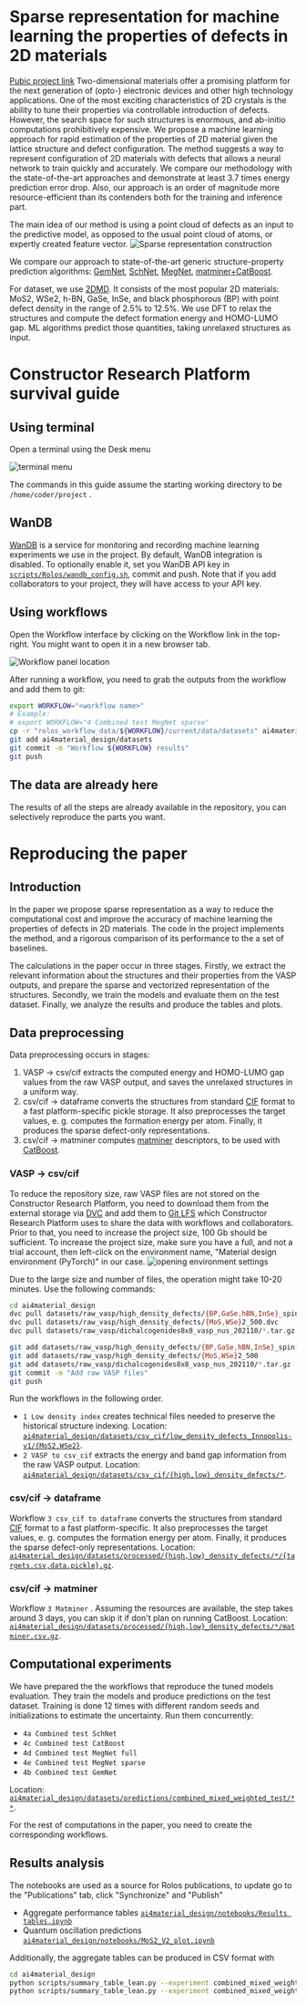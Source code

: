 # Sparse representation for machine learning the properties of defects in 2D materials
[Pubic project link](https://my.rolos.com/public/project/6c2567e07ce64037b6b6edd2895b27ee)
Two-dimensional materials offer a promising platform for the next generation of (opto-) electronic devices and other high technology applications. One of the most exciting characteristics of 2D crystals is the ability to tune their properties via controllable introduction of defects. However, the search space for such structures is enormous, and ab-initio computations prohibitively expensive. We propose a machine learning approach for rapid estimation of the properties of 2D material given the lattice structure and defect configuration. The method suggests a way to represent  configuration of 2D materials with defects that allows a neural network to train quickly and accurately. We compare our methodology with the state-of-the-art approaches and demonstrate at least 3.7 times energy prediction error drop. Also, our approach is an order of magnitude more resource-efficient than its contenders both for the training and inference part.

The main idea of our method is using a point cloud of defects as an input to the predictive model, as opposed to the usual point cloud of atoms, or expertly created feature vector.
![Sparse representation construction](./constructor_pics/sparse.png)

We compare our approach to state-of-the-art generic structure-property prediction algorithms: [GemNet](https://arxiv.org/abs/2106.08903), [SchNet](https://arxiv.org/abs/1706.08566), [MegNet](https://arxiv.org/abs/1812.05055), [matminer+CatBoost](https://github.com/hackingmaterials/matminer).

For dataset, we use [2DMD](https://www.nature.com/articles/s41699-023-00369-1). It consists of the most popular 2D materials: MoS2, WSe2, h-BN, GaSe, InSe, and black phosphorous (BP) with point defect density in the range of 2.5% to 12.5%. We use DFT to relax the structures and compute the defect formation energy and HOMO-LUMO gap. ML algorithms predict those quantities, taking unrelaxed structures as input.
# Constructor Research Platform survival guide
## Using terminal
Open a terminal using the Desk menu

![terminal menu](./constructor_pics/terminal.png)

The commands in this guide assume the starting working directory to be `/home/coder/project` .
## WanDB
[WanDB](https://wandb.ai/) is a service for monitoring and recording machine learning experiments we use in the project. By default, WanDB integration is disabled. To optionally enable it, set you WanDB API key in [`scripts/Rolos/wandb_config.sh`](../scripts/Rolos/wandb_config.sh), commit and push. Note that if you add collaborators to your project, they will have access to your API key.
## Using workflows
Open the Workflow interface by clicking on the Workflow link in the top-right. You might want to open it in a new browser tab.

![Workflow panel location](./constructor_pics/workflow.png)

After running a workflow, you need to grab the outputs from the workflow and add them to git:
```bash
export WORKFLOW="<workflow name>"
# Example:
# export WORKFLOW="4 Combined test MegNet sparse"
cp -r "rolos_workflow_data/${WORKFLOW}/current/data/datasets" ai4material_design/
git add ai4material_design/datasets
git commit -m "Workflow ${WORKFLOW} results"
git push
```
## The data are already here
The results of all the steps are already available in the repository, you can selectively reproduce the parts you want.
# Reproducing the paper
## Introduction
In the paper we propose sparse representation as a way to reduce the computational cost and improve the accuracy of machine learning the properties of defects in 2D materials. The code in the project implements the method, and a rigorous comparison of its performance to the a set of baselines.

The calculations in the paper occur in three stages. Firstly, we extract the relevant information about the structures and their properties from the VASP outputs, and prepare the sparse and vectorized representation of the structures. Secondly, we train the models and evaluate them on the test dataset. Finally, we analyze the results and produce the tables and plots.
## Data preprocessing
Data preprocessing occurs in stages:
1. VASP -> csv/cif extracts the computed energy and HOMO-LUMO gap values from the raw VASP output, and saves the unrelaxed structures in a uniform way.
2. csv/cif -> dataframe converts the structures from standard [CIF](https://www.iucr.org/resources/cif) format to a fast platform-specific pickle storage. It also preprocesses the target values, e. g. computes the formation energy per atom. Finally, it produces the sparse defect-only representations.
3. csv/cif -> matminer computes [matminer](https://github.com/hackingmaterials/matminer) descriptors, to be used with [CatBoost](https://catboost.ai/).
### VASP -> csv/cif
To reduce the repository size, raw VASP files are not stored on the Constructor Research Platform, you need to download them from the external storage via [DVC](https://dvc.org/) and add them to [Git LFS](https://git-lfs.com/) which Constructor Research Platform uses to share the data with workflows and collaborators. Prior to that, you need to increase the project size, 100 Gb should be sufficient.
To increase the project size, make sure you have a full, and not a trial account, then left-click on the environment name, "Material design environment (PyTorch)" in our case.
![opening environment settings](./constructor_pics/env_settings.png)

Due to the large size and number of files, the operation might take 10-20 minutes. Use the following commands:
```bash
cd ai4material_design
dvc pull datasets/raw_vasp/high_density_defects/{BP,GaSe,hBN,InSe}_spin*.dvc
dvc pull datasets/raw_vasp/high_density_defects/{MoS,WSe}2_500.dvc
dvc pull datasets/raw_vasp/dichalcogenides8x8_vasp_nus_202110/*.tar.gz.dvc

git add datasets/raw_vasp/high_density_defects/{BP,GaSe,hBN,InSe}_spin*
git add datasets/raw_vasp/high_density_defects/{MoS,WSe}2_500
git add datasets/raw_vasp/dichalcogenides8x8_vasp_nus_202110/*.tar.gz
git commit -m "Add raw VASP files"
git push
```
Run the workflows in the following order.
* `1 Low density index` creates technical files needed to preserve the historical structure indexing. Location: [`ai4material_design/datasets/csv_cif/low_density_defects_Innopolis-v1/{MoS2,WSe2}`](../datasets/csv_cif/low_density_defects_Innopolis-v1).
* `2 VASP to csv_cif` extracts the energy and band gap information from the raw VASP output. Location: [`ai4material_design/datasets/csv_cif/{high,low}_density_defects/*`](../datasets/csv_cif).
### csv/cif -> dataframe
Workflow `3 csv_cif to dataframe` converts the structures from standard [CIF](https://www.iucr.org/resources/cif) format to a fast platform-specific. It also preprocesses the target values, e. g. computes the formation energy per atom. Finally, it produces the sparse defect-only representations. Location: [`ai4material_design/datasets/processed/{high,low}_density_defects/*/{targets.csv,data.pickle}.gz`](../datasets/processed).
### csv/cif -> matminer
Workflow `3 Matminer` . Assuming the resources are available, the step takes around 3 days, you can skip it if don't plan on running CatBoost. Location: [`ai4material_design/datasets/processed/{high,low}_density_defects/*/matminer.csv.gz`](../datasets/processed).
## Computational experiments
We have prepared the the workflows that reproduce the tuned models evaluation. They train the models and produce predictions on the test dataset. Training is done 12 times with different random seeds and initializations to estimate the uncertainty. Run them concurrently:
* `4a Combined test SchNet`
* `4c Combined test CatBoost`
* `4d Combined test MegNet full`
* `4e Combined test MegNet sparse`
* `4b Combined test GemNet`

Location: [`ai4material_design/datasets/predictions/combined_mixed_weighted_test/**`](../datasets/predictions/combined_mixed_weighted_test).

For the rest of computations in the paper, you need to create the corresponding workflows. 
## Results analysis
The notebooks are used as a source for Rolos publications, to update go to the "Publications" tab, click "Synchronize" and "Publish"
* Aggregate performance tables [`ai4material_design/notebooks/Results tables.ipynb`](../notebooks/Results%20tables.ipynb)
* Quantum oscillation predictions [`ai4material_design/notebooks/MoS2_V2_plot.ipynb`](../notebooks/MoS2_V2_plot.ipynb)

Additionally, the aggregate tables can be produced in CSV format with
```bash
cd ai4material_design
python scripts/summary_table_lean.py --experiment combined_mixed_weighted_test --targets formation_energy_per_site --stability-trials stability/schnet/25-11-2022_16-52-31/71debf15 stability/catboost/29-11-2022_13-16-01/02e5eda9 stability/gemnet/16-11-2022_20-05-04/b5723f85 stability/megnet_pytorch/sparse/05-12-2022_19-50-53/d6b7ce45 stability/megnet_pytorch/25-11-2022_11-38-18/1baefba7 --separate-by target --column-format-re stability\/\(?P\<name\>.+\)\/.+/\.+ --paper-results --multiple 1000 --format pandas_separate_std
python scripts/summary_table_lean.py --experiment combined_mixed_weighted_test --targets homo_lumo_gap_min --stability-trials stability/schnet/25-11-2022_16-52-31/2a52dbe8 stability/catboost/29-11-2022_13-16-01/1b1af67c stability/gemnet/16-11-2022_20-05-04/c366c47e stability/megnet_pytorch/sparse/05-12-2022_19-50-53/831cc496 stability/megnet_pytorch/25-11-2022_11-38-18/1baefba7 --separate-by target --column-format-re stability\/\(?P\<name\>.+\)\/.+/\.+ --paper-results --multiple 1000 --format pandas_separate_std
```